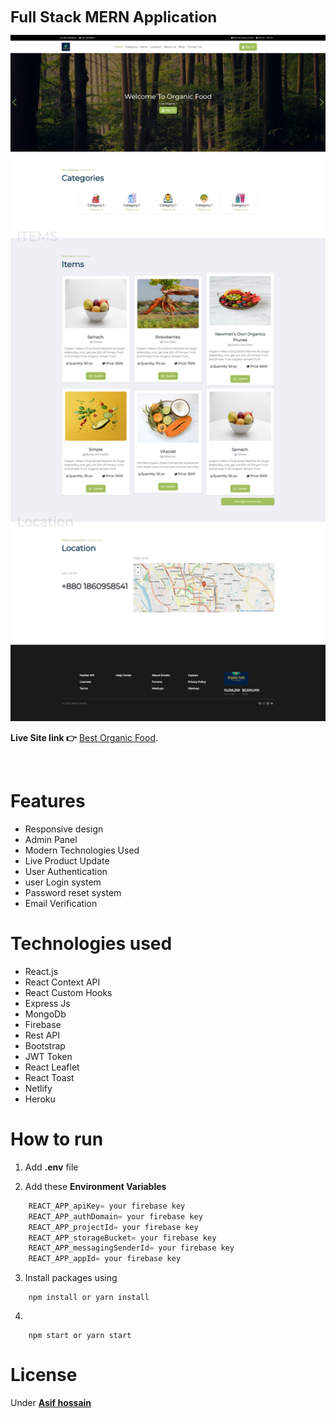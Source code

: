 
 <font size=5 align='center'>  **Full Stack MERN Application** </font> 


<!-- ![React toastify](/public/Assets/Welcome%20_%20Organic%20Food.png) -->

<img src="public/Assets/Welcome%20_%20Organic%20Food.png" alt="drawing" width="800" />

<br>

**Live Site link 👉** [Best Organic Food](https://best-organic-food.netlify.app/).

<br>

# Features

- Responsive design 
- Admin Panel
- Modern Technologies Used
- Live Product Update 
- User Authentication
- user Login system
- Password reset system
- Email Verification


# Technologies used 


- React.js
- React Context API 
- React Custom Hooks
- Express Js
- MongoDb
- Firebase
- Rest API
- Bootstrap
- JWT Token 
- React Leaflet
- React Toast
- Netlify 
- Heroku 


# How to run 

1. Add **.env** file

2. Add these **Environment Variables**

```javascript
    REACT_APP_apiKey= your firebase key
    REACT_APP_authDomain= your firebase key
    REACT_APP_projectId= your firebase key
    REACT_APP_storageBucket= your firebase key
    REACT_APP_messagingSenderId= your firebase key
    REACT_APP_appId= your firebase key
```

3. Install packages using 
```
    npm install or yarn install
```

4. 

```
    npm start or yarn start
```


# License

Under <a href= "https://www.facebook.com/rafinIsAlive/">**Asif hossain**</a>